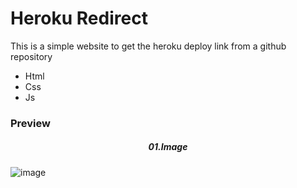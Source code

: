 # Heroku Redirect


This is a simple website to get the heroku deploy link from a github repository 
<ul>
    <li>Html </li>
    <li>Css </li>
    <li>Js </li>
</ul>
<h3>Preview</h3>

<h5 style="text-align: center;">01.Image </h5>

![image](https://user-images.githubusercontent.com/96438111/169559140-7edc6f1c-9d38-474a-8424-11ea7a6e893f.png)

